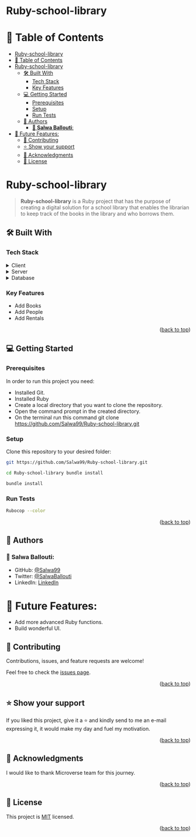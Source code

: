 # Ruby-school-library
# 📗 Table of Contents

- [Ruby-school-library](#ruby-school-library)
- [📗 Table of Contents](#-table-of-contents)
- [Ruby-school-library ](#ruby-school-library-)
  - [🛠 Built With ](#-built-with-)
    - [Tech Stack ](#tech-stack-)
    - [Key Features ](#key-features-)
  - [💻 Getting Started ](#-getting-started-)
    - [Prerequisites](#prerequisites)
    - [Setup](#setup)
    - [Run Tests](#run-tests)
  - [👥 Authors ](#-authors-)
    - [👤 **Salwa Ballouti**:](#-salwa-ballouti)
- [🔭 Future Features:](#-future-features)
  - [🤝 Contributing ](#-contributing-)
  - [⭐️ Show your support ](#️-show-your-support-)
  - [🙏 Acknowledgments ](#-acknowledgments-)
  - [📝 License ](#-license-)

<!-- PROJECT DESCRIPTION -->

# Ruby-school-library <a name="about-project"></a>

> **Ruby-school-library**  is a Ruby project that has the purpose of creating a digital solution for a school library that enables the librarian to keep track of the books in the library and who borrows them.

## 🛠 Built With <a name="built-with"></a>

### Tech Stack <a name="tech-stack"></a>

<details>
  <summary>Client</summary>
  <ul>
    <li><a href="https://www.ruby-lang.org/en/">Ruby</a></li>
  </ul>
</details>

<details>
  <summary>Server</summary>
  <ul>
    <li>N/A</li>
  </ul>
</details>

<details>
<summary>Database</summary>
  <ul>
    <li>N/A</li>
  </ul>
</details>

<!-- Features -->

### Key Features <a name="key-features"></a>

- Add Books
- Add People
- Add Rentals

<p align="right">(<a href="#readme-top">back to top</a>)</p>


<!-- GETTING STARTED -->

## 💻 Getting Started <a name="getting-started"></a>

### Prerequisites

In order to run this project you need:
- Installed Git.
- Installed Ruby
- Create a local directory that you want to clone the repository.
- Open the command prompt in the created directory.
- On the terminal run this command git clone https://github.com/Salwa99/Ruby-school-library.git



### Setup

Clone this repository to your desired folder:

```sh 
git https://github.com/Salwa99/Ruby-school-library.git
  ```
  ```sh 
  cd Ruby-school-library bundle install
  ```
  ```sh 
  bundle install
  ```
### Run Tests
  ```sh 
  Rubocop --color
  ```

<p align="right">(<a href="#readme-top">back to top</a>)</p>

<!-- AUTHORS -->

## 👥 Authors <a name="authors"></a>
### 👤 **Salwa Ballouti**:
- GitHub: [@Salwa99](https://github.com/Salwa99)
- Twitter: [@SalwaBallouti](https://twitter.com/salwa_ballouti)
- LinkedIn: [LinkedIn](https://www.linkedin.com/in/salwa-ballouti)
  
# 🔭 Future Features:
- Add more advanced Ruby functions.
- Build wonderful UI.

## 🤝 Contributing <a name="contributing"></a>

Contributions, issues, and feature requests are welcome!

Feel free to check the [issues page](../../issues/).

<p align="right">(<a href="#readme-top">back to top</a>)</p>

<!-- SUPPORT -->

## ⭐️ Show your support <a name="support"></a>
If you liked this project, give it a ⭐️ and kindly send to me an e-mail expressing it, it would make my day and fuel my motivation.

<p align="right">(<a href="#readme-top">back to top</a>)</p>

<!-- ACKNOWLEDGEMENTS -->

## 🙏 Acknowledgments <a name="acknowledgements"></a>

I would like to thank Microverse team for this journey.

<p align="right">(<a href="#readme-top">back to top</a>)</p>


<!-- LICENSE -->

## 📝 License <a name="license"></a>

This project is [MIT](./LICENSE) licensed.

<p align="right">(<a href="#readme-top">back to top</a>)</p>
